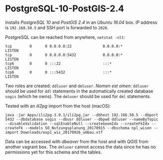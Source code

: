 # PostgreSQL-10-PostGIS-2.4

Installs _PostgreSQL 10_ and _PostGIS 2.4_ in an _Ubuntu 16.04_ box. IP address is `192.168.50.5` and SSH port is forwarded to `2020`. 

PostgreSQL can be reached from anywhere, `netstat -nlt`:

```
tcp        0      0 0.0.0.0:22              0.0.0.0:*               LISTEN
tcp        0      0 0.0.0.0:5432            0.0.0.0:*               LISTEN
tcp6       0      0 :::22                   :::*                    LISTEN
tcp6       0      0 :::5432                 :::*                    LISTEN
```

Two roles are created: `ddluser` and `dmluser`. _Nomen est omen_: `ddluser` should be used for `ddl` statements in the automatically created database `sogis` (which he owns). The `dmluser` should be used for `dml` statements.

Tested with an _ili2pg_ import from the host (macOS):

`java -jar Apps/ili2pg-3.9.1/ili2pg.jar --dbhost 192.168.50.5 --dbport 5432 --dbdatabase sogis --dbusr ddluser --dbpwd ddluser --nameByTopic --disableValidation --sqlEnableNull --createGeomIdx --createFkIdx --createFk --models SO_Nutzungsplanung_20170915 --dbschema npl_wisen --import Downloads/exp1_wis_20170926_umbau.xtf`

Data can be accessed with _dbeaver_ from the host and with _QGIS_ from another vagrant box. The `dmluser` cannot access the data since he has no permissions yet for this schema and the tables.

